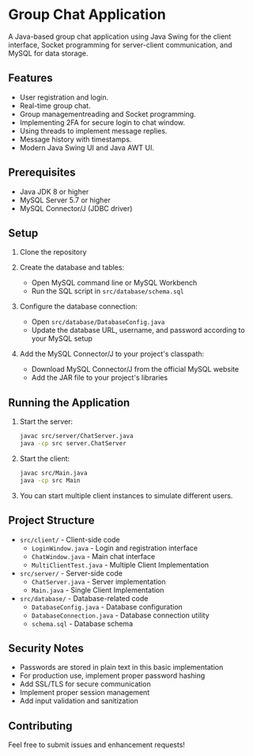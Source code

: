 # Group Chat Application

A Java-based group chat application using Java Swing for the client interface, Socket programming for server-client communication, and MySQL for data storage.

## Features

- User registration and login.
- Real-time group chat.
- Group managementreading and Socket programming.
- Implementing 2FA for secure login to chat window.
- Using threads to implement message replies.
- Message history with timestamps.
- Modern Java Swing UI and Java AWT UI.

## Prerequisites

- Java JDK 8 or higher
- MySQL Server 5.7 or higher
- MySQL Connector/J (JDBC driver)

## Setup

1. Clone the repository
2. Create the database and tables:
   - Open MySQL command line or MySQL Workbench
   - Run the SQL script in `src/database/schema.sql`

3. Configure the database connection:
   - Open `src/database/DatabaseConfig.java`
   - Update the database URL, username, and password according to your MySQL setup

4. Add the MySQL Connector/J to your project's classpath:
   - Download MySQL Connector/J from the official MySQL website
   - Add the JAR file to your project's libraries

## Running the Application

1. Start the server:
   ```bash
   javac src/server/ChatServer.java
   java -cp src server.ChatServer
   ```

2. Start the client:
   ```bash
   javac src/Main.java
   java -cp src Main
   ```

3. You can start multiple client instances to simulate different users.

## Project Structure

- `src/client/` - Client-side code
  - `LoginWindow.java` - Login and registration interface
  - `ChatWindow.java` - Main chat interface
  -  `MultiClientTest.java` - Multiple Client Implementation
- `src/server/` - Server-side code
  - `ChatServer.java` - Server implementation
  - `Main.java` - Single Client Implementation
- `src/database/` - Database-related code
  - `DatabaseConfig.java` - Database configuration
  - `DatabaseConnection.java` - Database connection utility
  - `schema.sql` - Database schema


## Security Notes

- Passwords are stored in plain text in this basic implementation
- For production use, implement proper password hashing
- Add SSL/TLS for secure communication
- Implement proper session management
- Add input validation and sanitization

## Contributing

Feel free to submit issues and enhancement requests! 
